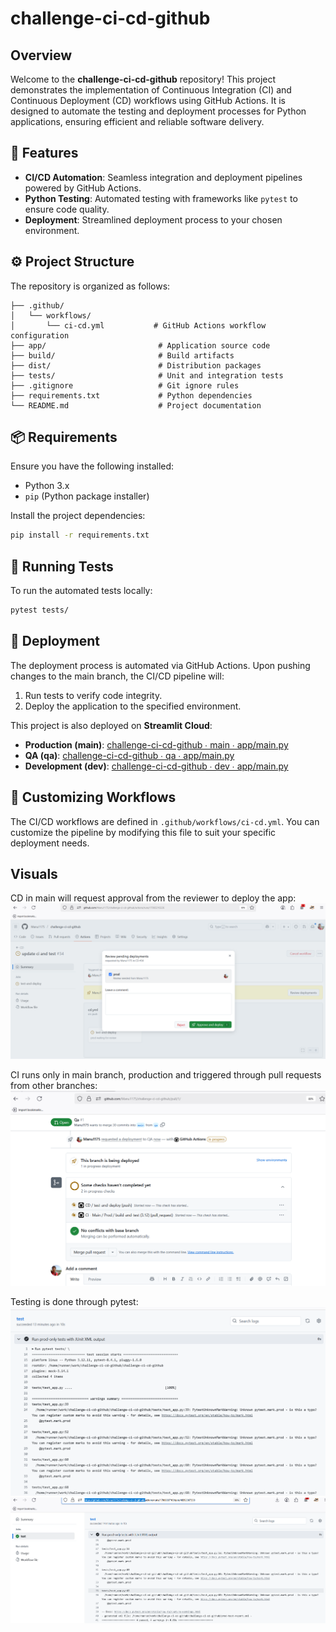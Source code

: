 # challenge-ci-cd-github

## Overview

Welcome to the **challenge-ci-cd-github** repository! This project demonstrates the implementation of Continuous Integration (CI) and Continuous Deployment (CD) workflows using GitHub Actions. It is designed to automate the testing and deployment processes for Python applications, ensuring efficient and reliable software delivery.

## 🚀 Features

- **CI/CD Automation**: Seamless integration and deployment pipelines powered by GitHub Actions.
- **Python Testing**: Automated testing with frameworks like `pytest` to ensure code quality.
- **Deployment**: Streamlined deployment process to your chosen environment.

## ⚙️ Project Structure

The repository is organized as follows:

```
├── .github/
│   └── workflows/
│       └── ci-cd.yml           # GitHub Actions workflow configuration
├── app/                         # Application source code
├── build/                       # Build artifacts
├── dist/                        # Distribution packages
├── tests/                       # Unit and integration tests
├── .gitignore                   # Git ignore rules
├── requirements.txt             # Python dependencies
└── README.md                    # Project documentation
```

## 📦 Requirements

Ensure you have the following installed:

- Python 3.x
- `pip` (Python package installer)

Install the project dependencies:

```bash
pip install -r requirements.txt
```

## 🧪 Running Tests

To run the automated tests locally:

```bash
pytest tests/
```

## 🚀 Deployment

The deployment process is automated via GitHub Actions. Upon pushing changes to the main branch, the CI/CD pipeline will:

1. Run tests to verify code integrity.
2. Deploy the application to the specified environment.

This project is also deployed on **Streamlit Cloud**:

- **Production (main)**: [challenge-ci-cd-github ∙ main ∙ app/main.py](https://challenge-ci-cd-app-main.streamlit.app/)
- **QA (qa)**: [challenge-ci-cd-github ∙ qa ∙ app/main.py](https://challenge-ci-cd-app-quality-assurance.streamlit.app/)
- **Development (dev)**: [challenge-ci-cd-github ∙ dev ∙ app/main.py](https://challenge-ci-cd-app-dev.streamlit.app/)

## 🔧 Customizing Workflows

The CI/CD workflows are defined in `.github/workflows/ci-cd.yml`. You can customize the pipeline by modifying this file to suit your specific deployment needs.

## Visuals

CD in main will request approval from the reviewer to deploy the app:
![](<img/Screenshot 2025-08-19 112522.png>)

CI runs only in main branch, production and triggered through pull requests from other branches:
![](<img/Screenshot 2025-08-19 114100.png>)

Testing is done through pytest:
![alt text](img/image.png)
![alt text](img/image-1.png)

